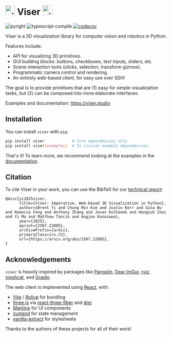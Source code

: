 <h1 align="left">
    <img alt="viser logo" src="https://viser.studio/main/_static/logo.svg" width="30" height="auto" />
    Viser
    <img alt="viser logo" src="https://viser.studio/main/_static/logo.svg" width="30" height="auto" />
</h1>

<p align="left">
    <img alt="pyright" src="https://github.com/nerfstudio-project/viser/actions/workflows/pyright.yml/badge.svg" />
    <img alt="typescript-compile" src="https://github.com/nerfstudio-project/viser/actions/workflows/typescript-compile.yml/badge.svg" />
    <a href="https://pypi.org/project/viser/">
        <img alt="codecov" src="https://img.shields.io/pypi/pyversions/viser" />
    </a>
</p>

Viser is a 3D visualization library for computer vision and robotics in Python.

Features include:

- API for visualizing 3D primitives.
- GUI building blocks: buttons, checkboxes, text inputs, sliders, etc.
- Scene interaction tools (clicks, selection, transform gizmos).
- Programmatic camera control and rendering.
- An entirely web-based client, for easy use over SSH!

The goal is to provide primitives that are (1) easy for simple visualization tasks, but (2) can be composed into more elaborate interfaces.

Examples and documentation: https://viser.studio

## Installation

You can install `viser` with `pip`:

```bash
pip install viser            # Core dependencies only.
pip install viser[examples]  # To include example dependencies.
```

That's it! To learn more, we recommend looking at the examples in the [documentation](https://viser.studio/).

## Citation

To cite Viser in your work, you can use the BibTeX for our [technical report](https://arxiv.org/abs/2507.22885):

```
@misc{yi2025viser,
      title={Viser: Imperative, Web-based 3D Visualization in Python},
      author={Brent Yi and Chung Min Kim and Justin Kerr and Gina Wu and Rebecca Feng and Anthony Zhang and Jonas Kulhanek and Hongsuk Choi and Yi Ma and Matthew Tancik and Angjoo Kanazawa},
      year={2025},
      eprint={2507.22885},
      archivePrefix={arXiv},
      primaryClass={cs.CV},
      url={https://arxiv.org/abs/2507.22885},
}
```

## Acknowledgements

`viser` is heavily inspired by packages like
[Pangolin](https://github.com/stevenlovegrove/Pangolin),
[Dear ImGui](https://github.com/ocornut/imgui),
[rviz](https://wiki.ros.org/rviz/),
[meshcat](https://github.com/rdeits/meshcat), and
[Gradio](https://github.com/gradio-app/gradio).

The web client is implemented using [React](https://react.dev/), with:

- [Vite](https://vitejs.dev/) / [Rollup](https://rollupjs.org/) for bundling
- [three.js](https://threejs.org/) via [react-three-fiber](https://github.com/pmndrs/react-three-fiber) and [drei](https://github.com/pmndrs/drei)
- [Mantine](https://mantine.dev/) for UI components
- [zustand](https://github.com/pmndrs/zustand) for state management
- [vanilla-extract](https://vanilla-extract.style/) for stylesheets

Thanks to the authors of these projects for all of their work!

